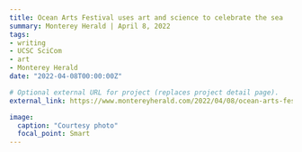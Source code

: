 ```yaml
---
title: Ocean Arts Festival uses art and science to celebrate the sea
summary: Monterey Herald | April 8, 2022
tags:
- writing
- UCSC SciCom
- art
- Monterey Herald
date: "2022-04-08T00:00:00Z"

# Optional external URL for project (replaces project detail page).
external_link: https://www.montereyherald.com/2022/04/08/ocean-arts-festival-uses-art-and-science-to-celebrate-the-sea/

image:
  caption: "Courtesy photo"
  focal_point: Smart
---
```

